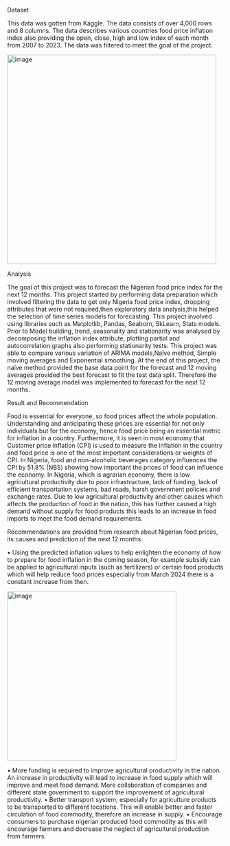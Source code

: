 Dataset

This data was gotten from Kaggle. The data consists of over 4,000 rows and 8 columns. The data describes various countries food price inflation index also providing the open, close, high and low index of each month from 2007 to 2023. The data was filtered to meet the goal of the project.  

<img width="487" alt="image" src="https://github.com/user-attachments/assets/b770ea1e-46b7-4166-b9ea-c26441ae258a">

Analysis 

The goal of this project was to forecast the Nigerian food price index for the next 12 months. This project started by performing data preparation which involved filtering the data to get only Nigeria food price index, dropping attributes that were not required,then exploratory data analysis,this helped the selection of time series models for forecasting. This project involved using libraries such as Matplotlib, Pandas, Seaborn, SkLearn, Stats models. Prior to Model building, trend, seasonality and stationarity was analysed by decomposing the inflation index attribute, plotting partial and autocorrelation graphs also performing stationarity tests. This project was able to compare various variation of ARIMA models,Naïve method, Simple moving averages and Exponential smoothing. At the end of this project, the naïve method provided the base data point for the forecast and 12 moving averages provided the best forecast to fit the test data split. Therefore the 12 moving average model was implemented to forecast for the next 12 months.

Result and Recommendation 

Food is essential for everyone, so food prices affect the whole population. Understanding and anticipating these prices are essential for not only individuals but for the economy, hence food price being an essential metric for inflation in a country. Furthermore, it is seen in most economy that Customer price inflation (CPI) is used to measure the inflation in the country and food price is one of the most important considerations or weights of CPI. In Nigeria, food and non-alcoholic beverages category influences the CPI by 51.8% (NBS) showing how important the prices of food can influence the economy. 
In Nigeria, which is agrarian economy, there is low agricultural productivity due to poor infrastructure, lack of funding, lack of efficient transportation systems, bad roads, harsh government policies and exchange rates. Due to low agricultural productivity and other causes which affects the production of food in the nation, this has further caused a high demand without supply for food products this leads to an increase in food imports to meet the food demand requirements.

Recommendations are provided from research about Nigerian food prices, its causes and prediction of the next 12 months 

•	Using the predicted inflation values to help enlighten the economy of how to prepare for food inflation in the coming season, for example subsidy can be applied to agricultural inputs (such as fertilizers) or certain food products which will help reduce food prices especially from March 2024 there is a constant increase from then. 
      
<img width="394" alt="image" src="https://github.com/user-attachments/assets/dabaea97-48fb-4fd5-ac3a-88557fd988b7">

 
•	More funding is required to improve agricultural productivity in the nation. An increase in productivity will lead to increase in food supply which will improve and meet food demand. More collaboration of companies and different state government to support the improvement of agricultural productivity.
•	Better transport system, especially for agriculture products to be transported to different locations. This will enable better and faster circulation of food commodity, therefore an increase in supply. 
•	Encourage consumers to purchase nigerian produced food commodity as this will encourage farmers and decrease the neglect of agricultural production from farmers. 
